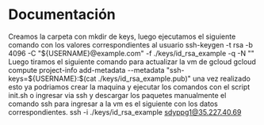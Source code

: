 # Documentación
Creamos la carpeta con mkdir de keys, luego
ejecutamos el siguiente comando con los valores correspondientes al usuario 
ssh-keygen -t rsa -b 4096 -C "${USERNAME}@example.com" -f ./keys/id_rsa_example -q -N ""
Luego tiramos el siguiente comando para actualizar la vm de gcloud
gcloud compute project-info add-metadata --metadata "ssh-keys=${USERNAME}:$(cat ./keys/id_rsa_example.pub)"
una vez realizado esto ya podriamos crear la maquina y ejecutar
los comandos con el script init.sh o ingresar via ssh y descargar los paquetes manualmente
el comando ssh para ingresar a la vm es el siguiente con los datos correspondientes.
ssh -i ./keys/id_rsa_example sdyppg1@35.227.40.69
